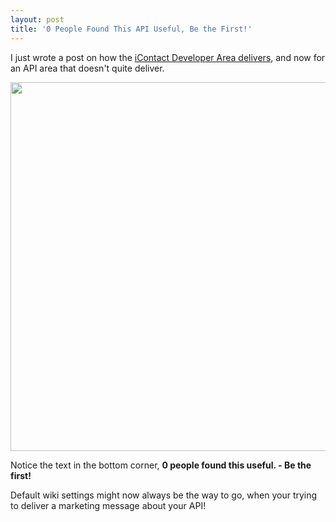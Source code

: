 ```yaml
---
layout: post
title: '0 People Found This API Useful, Be the First!'
---
```

<p>I just wrote a post on how the <a title="iContact Developer Area delivers" href="/2012/06/05/icontact-developers-area-landing-page-delivers/">iContact Developer Area delivers</a>, and now for an API area that doesn't quite deliver.</p>
<p><a href="http://support.koordinates.com/entries/20182888" target="_blank"><img style="display: block; margin-left: auto; margin-right: auto;" src="http://kinlane-productions.s3.amazonaws.com/api-evangelist/koordinates-api.png" alt="" width="590" /></a></p>
<p>Notice the text in the bottom corner,&nbsp;<strong>0 people found this useful. - Be the first!</strong></p>
<p>Default wiki settings might now always be the way to go, when your trying to deliver a marketing message about your API!</p>